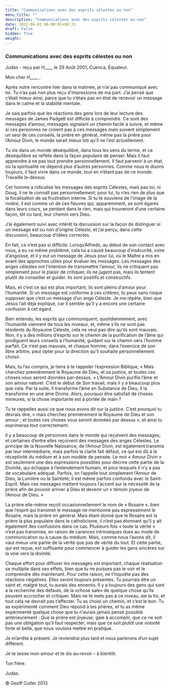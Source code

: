 ```yaml
---
title: "Communications avec des esprits célestes ou non"
menu_title: ""
description: "Communications avec des esprits célestes ou non"
date: 2022-06-01 06:00:01+00:31
draft: False
hidden: True
weight:
---
```

### Communications avec des esprits célestes ou non

Judas - reçu par H____ le 29 Août 2001, Cuenca, Équateur.

Mon cher H____ ,

Après notre rencontre hier dans la matinée, je n’ai pas communiqué avec toi. Tu n’as pas non plus reçu d’impressions de ma part. J’ai pensé que c’était mieux ainsi, parce que tu n’étais pas en état de recevoir un message dans le calme et la stabilité mentale.

Je sais parfois que les réactions des gens lors de leur lecture des messages de James Padgett est difficile à comprendre. Ce sont des messages d’amour, messages signalant un chemin facile à suivre, et même si ces personnes ne croient pas à ces messages mais suivent simplement un seul de ces conseils, la prière en général, même pas la prière pour l’Amour Divin, le monde serait mieux loti qu’il ne l’est actuellement.

Tu vis dans un monde déséquilibré, dans tous les sens du terme, et ce déséquilibre se reflète dans la façon populaire de penser. Mais il faut apprendre à ne pas tout prendre personnellement. Il faut parvenir à un état, où ta spiritualité ne dépend plus d’autres personnes. Comme nous le disons toujours, il faut vivre dans ce monde, tout en n’étant pas  de ce monde. Travaille là-dessus.

Cet homme a ridiculisé les messages des esprits Célestes, mais pas toi, ni Doug, il ne te connaît pas personnellement; pour lui, tu n’es rien de plus que la focalisation de sa frustration interne. Si tu te souviens de l’image de la rivière, il est comme un de ces fleuves qui, apparemment, se sont égarés dans leurs cours, se perdant dans le rien, mais qui trouveront d’une certaine façon, tôt ou tard, leur chemin vers Dieu.

J’ai également suivi avec intérêt ta discussion sur la façon de distinguer si un message est ou non d’origine Céleste, et j’ai perçu, dans cette discussion, beaucoup d’idées correctes.

En fait, ce n’est pas si difficile. Lorsqu’Alfredo, au début de son contact avec nous, a eu ce même problème, cela lui a causé beaucoup d’insécurité, voire d’angoisse, et il y eut un message de Jésus pour lui, où le Maître a mis en avant des approches utiles pour évaluer les messages. Les messages des anges célestes ont l’intention de transmettre l’amour, ils ne critiquent pas simplement pour le plaisir de critiquer, ils ne jugent pas, mais ils tentent plutôt de conseiller et guider. Ils sont positifs et constructifs.

Mais, et c’est ce qui est plus important, ils sont pleins d’amour pour l’humanité. Si un message est conforme à ces critères, tu peux sans risque supposer que c’est un message d’un ange Céleste. Je me répète, bien que Jésus l’ait déjà expliqué, car il semble qu’il y a encore une certaine confusion à cet égard.

Bien entendu, les esprits qui communiquent, quotidiennement, avec l’humanité viennent de tous les niveaux, et, même s’ils ne sont pas résidents du Royaume Céleste, cela ne veut pas dire qu’ils sont mauvais. Non, il y a des millions d’esprits sur le chemin de la purification de l’âme qui prodiguent leurs conseils à l’humanité, guidant sur le chemin vers l’homme parfait. Ce n’est pas mauvais, et chaque homme, dans l’exercice de son libre arbitre, peut opter pour la direction qu’il souhaite personnellement choisir.

Mais, tu l’as compris, je tiens à te rappeler l’expression Biblique, « Mais cherchez premièrement le Royaume de Dieu, et sa justice, et toutes ces choses vous seront données par-dessus. » L’Amour Divin purifie l’âme et son amour naturel. C’est le début de Son travail, mais il y a beaucoup plus que cela. Par la suite, Il transforme l’âme en Substance de Dieu, Il la transforme en une âme Divine. Alors, pourquoi être satisfait de choses mineures, si la chose importante est à portée de main ?

Tu te rappelles aussi ce que nous avons dit sur la justice. C’est pourquoi tu devrais dire, « mais cherchez premièrement le Royaume de Dieu et son amour ; et toutes ces choses vous seront données par dessus », et ainsi tu exprimeras tout correctement.

Il y a beaucoup de personnes dans le monde qui reçoivent des messages, et certaines d’entre elles reçoivent des messages des anges Célestes. Le principe de la Nouvelle Naissance, de l’Amour Divin, est également transmis par leur intermédiaire, mais parfois la clarté fait défaut, ce qui est dû à la réceptivité du médium et à son modèle de pensée. Le mot « Amour Divin » est seulement une des expressions possibles pour décrire cette partie de la Divinité, qui échappe à l’entendement humain, et pour lesquels il n’y a pas de vocabulaire adéquat. Parfois, on l’appelle tout simplement l’Amour de Dieu, la Lumière ou la Sainteté; Il est même parfois confondu avec le Saint-Esprit. Mais ces messages mettent toujours l’accent sur la nécessité de la prière afin de pouvoir arriver à Dieu et devenir un « témoin joyeux de l’Amour de Dieu. »

La prière elle-même reçoit occasionnellement le nom de « Rosaire », bien que l’esprit qui transmet le message ne mentionne pas expressément le Rosaire, mais la prière en général. Mais étant donné que le Rosaire est la prière la plus populaire dans le catholicisme, il n’est pas étonnant qu’il y ait également des confusions dans ce cas. Plusieurs fois « toute la vérité » n’est pas transmise, en raison de carences intrinsèques dues au mode de communication ou à cause du médium. Mais, comme nous l’avons dit, il vaut mieux une partie de la vérité que pas de vérité du tout. Et cette partie, qui est reçue, est suffisante pour commencer à guider les gens sincères sur la voie vers la divinité.

Chaque effort pour diffuser les messages est important, chaque réalisation se multiplie dans ses effets, bien que tu ne puisses pas le voir et le comprendre dès maintenant. Pour cette raison, ne t’inquiète pas des réactions négatives. Elles seront toujours présentes. Tu pourrais être un saint et, malgré tout, tu aurais des ennemis. Il y a toujours des gens qui sont à la recherche des défauts, de la «chose sale» de quelque chose qu’ils peuvent accrocher et critiquer. Mais ne te mets pas à ce niveau, aie la foi, et tout cela ne devrait pas t’affecter. Tu as choisi un chemin, et c’est le bon. Tu as expérimenté comment Dieu répond à tes prières, et tu as même expérimenté quelque chose que tu n’aurais jamais pensé possible antérieurement : Que la prière est joyeuse, gaie à accomplir, que ce ne soit pas une obligation qu’il faut respecter, mais que ce soit plutôt une volonté forte et belle, que nous voulons mettre en pratique.

Je m’arrête à présent. Je reviendrai plus tard et nous parlerons d’un sujet différent.

Je te laisse mon amour et te dis au-revoir – à bientôt.

Ton frère.

Judas.

© Geoff Cutler 2013